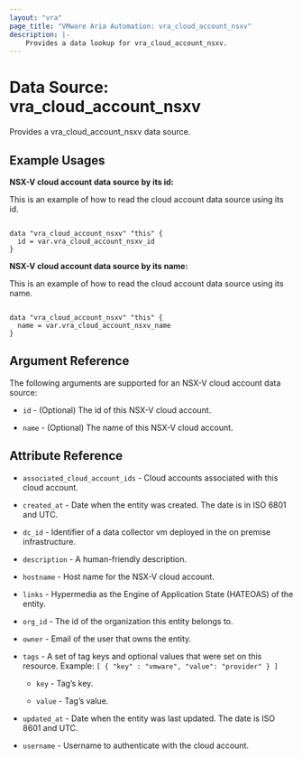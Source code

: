 ```yaml
---
layout: "vra"
page_title: "VMware Aria Automation: vra_cloud_account_nsxv"
description: |-
    Provides a data lookup for vra_cloud_account_nsxv.
---
```


# Data Source: vra_cloud_account_nsxv

Provides a vra_cloud_account_nsxv data source.

## Example Usages

**NSX-V cloud account data source by its id:**

This is an example of how to read the cloud account data source using its id.

```hcl

data "vra_cloud_account_nsxv" "this" {
  id = var.vra_cloud_account_nsxv_id
}
```

**NSX-V cloud account data source by its name:**

This is an example of how to read the cloud account data source using its name.

```hcl

data "vra_cloud_account_nsxv" "this" {
  name = var.vra_cloud_account_nsxv_name
}
```

## Argument Reference

The following arguments are supported for an NSX-V cloud account data source:

* `id` - (Optional) The id of this NSX-V cloud account.

* `name` - (Optional) The name of this NSX-V cloud account.

## Attribute Reference

* `associated_cloud_account_ids` - Cloud accounts associated with this cloud account.

* `created_at` - Date when the entity was created. The date is in ISO 6801 and UTC.

* `dc_id` - Identifier of a data collector vm deployed in the on premise infrastructure.

* `description` - A human-friendly description.

* `hostname` - Host name for the NSX-V cloud account.

* `links` - Hypermedia as the Engine of Application State (HATEOAS) of the entity.

* `org_id` - The id of the organization this entity belongs to.

* `owner` - Email of the user that owns the entity.

* `tags` - A set of tag keys and optional values that were set on this resource. Example: `[ { "key" : "vmware", "value": "provider" } ]`

  * `key` - Tag’s key.

  * `value` - Tag’s value.

* `updated_at` - Date when the entity was last updated. The date is ISO 8601 and UTC.

* `username` - Username to authenticate with the cloud account.
